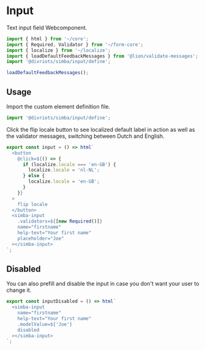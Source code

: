 # Input

Text input field Webcomponent.

```js script
import { html } from '~/core';
import { Required, Validator } from '~/form-core';
import { localize } from '~/localize';
import { loadDefaultFeedbackMessages } from '@lion/validate-messages';
import '@divriots/simba/input/define';

loadDefaultFeedbackMessages();
```

## Usage

Import the custom element definition file.

```js
import '@divriots/simba/input/define';
```

Click the flip locale button to see localized default label in action as well as the validator messages, switching between Dutch and English.

```js preview-story
export const input = () => html`
  <button
    @click=${() => {
      if (localize.locale === 'en-GB') {
        localize.locale = 'nl-NL';
      } else {
        localize.locale = 'en-GB';
      }
    }}
  >
    flip locale
  </button>
  <simba-input
    .validators=${[new Required()]}
    name="firstname"
    help-text="Your first name"
    placeholder="Joe"
  ></simba-input>
`;
```

## Disabled

You can also prefill and disable the input in case you don't want your user to change it.

```js preview-story
export const inputDisabled = () => html`
  <simba-input
    name="firstname"
    help-text="Your first name"
    .modelValue=${'Joe'}
    disabled
  ></simba-input>
`;
```
